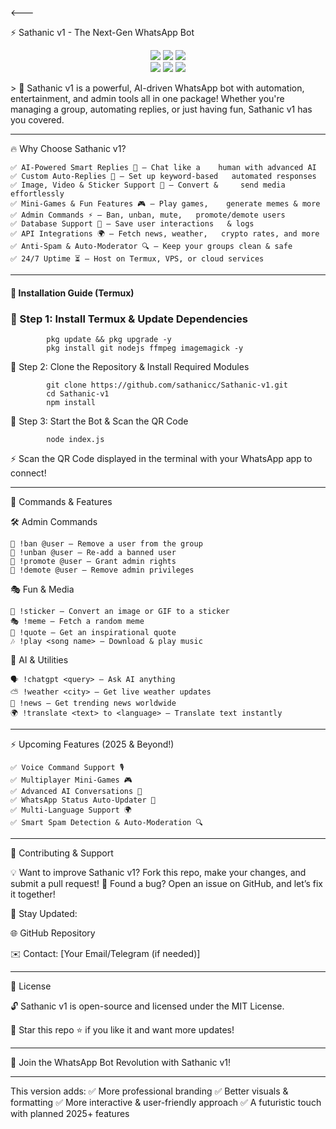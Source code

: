 <---

⚡ Sathanic v1 - The Next-Gen WhatsApp Bot

<p align="center">
  <img src="https://img.shields.io/github/repo-size/sathanicc/Sathanic-v1?color=blue&label=Repo%20Size">
  <img src="https://img.shields.io/github/last-commit/sathanicc/Sathanic-v1?color=red&label=Last%20Commit">
  <img src="https://img.shields.io/github/stars/sathanicc/Sathanic-v1?style=social">
  <br>
  <img src="https://img.shields.io/github/forks/sathanicc/Sathanic-v1?style=social">
  <img src="https://img.shields.io/github/issues/sathanicc/Sathanic-v1?color=yellow">
  <img src="https://img.shields.io/github/license/sathanicc/Sathanic-v1?color=brightgreen">
</p>> 🚀 Sathanic v1 is a powerful, AI-driven WhatsApp bot with automation, entertainment, and admin tools all in one package! Whether you're managing a group, automating replies, or just having fun, Sathanic v1 has you covered.




---

🔥 Why Choose Sathanic v1?

    ✅ AI-Powered Smart Replies 🤖 – Chat like a    human with advanced AI
    ✅ Custom Auto-Replies 💬 – Set up keyword-based   automated responses
    ✅ Image, Video & Sticker Support 📸 – Convert &     send media effortlessly
    ✅ Mini-Games & Fun Features 🎮 – Play games,    generate memes & more
    ✅ Admin Commands ⚡ – Ban, unban, mute,   promote/demote users
    ✅ Database Support 📂 – Save user interactions   & logs
    ✅ API Integrations 🌍 – Fetch news, weather,   crypto rates, and more
    ✅ Anti-Spam & Auto-Moderator 🔍 – Keep your groups clean & safe
    ✅ 24/7 Uptime ⏳ – Host on Termux, VPS, or cloud services


---

#### 🚀 Installation Guide (Termux)

### 📌 Step 1: Install Termux & Update Dependencies

            pkg update && pkg upgrade -y
            pkg install git nodejs ffmpeg imagemagick -y

📌 Step 2: Clone the Repository & Install Required Modules

            git clone https://github.com/sathanicc/Sathanic-v1.git
            cd Sathanic-v1
            npm install

📌 Step 3: Start the Bot & Scan the QR Code

            node index.js

⚡ Scan the QR Code displayed in the terminal with your WhatsApp app to connect!


---

🎯 Commands & Features

🛠 Admin Commands

    🔹 !ban @user – Remove a user from the group
    🔹 !unban @user – Re-add a banned user
    🔹 !promote @user – Grant admin rights
    🔹 !demote @user – Remove admin privileges

🎭 Fun & Media

    🎨 !sticker – Convert an image or GIF to a sticker
    🎭 !meme – Fetch a random meme
    📢 !quote – Get an inspirational quote
    🎶 !play <song name> – Download & play music

🧠 AI & Utilities

    🗣 !chatgpt <query> – Ask AI anything
    ⛅ !weather <city> – Get live weather updates
    📰 !news – Get trending news worldwide
    🌍 !translate <text> to <language> – Translate text instantly


---

⚡ Upcoming Features (2025 & Beyond!)

    ✅ Voice Command Support 🎙
    ✅ Multiplayer Mini-Games 🎮
    ✅ Advanced AI Conversations 🤖
    ✅ WhatsApp Status Auto-Updater 📢
    ✅ Multi-Language Support 🌍
    ✅ Smart Spam Detection & Auto-Moderation 🔍


---

🤝 Contributing & Support

💡 Want to improve Sathanic v1? Fork this repo, make your changes, and submit a pull request!
🐞 Found a bug? Open an issue on GitHub, and let’s fix it together!

📌 Stay Updated:

🌐 GitHub Repository

✉️ Contact: [Your Email/Telegram (if needed)]



---

📜 License

🔓 Sathanic v1 is open-source and licensed under the MIT License.

📌 Star this repo ⭐ if you like it and want more updates!


---

🚀 Join the WhatsApp Bot Revolution with Sathanic v1!


---

This version adds:
✅ More professional branding
✅ Better visuals & formatting
✅ More interactive & user-friendly approach
✅ A futuristic touch with planned 2025+ features
